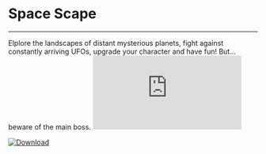 # Space Scape
---
Elplore the landscapes of distant mysterious planets, fight against constantly arriving UFOs, upgrade your character and have fun! But... beware of the main boss.
![Скриншот 1](https://github.com/kuragaa/Pacman_Console/blob/main/screens/win.txt)


[![Download](https://img.shields.io/badge/download-game-green.svg)](https://github.com/kuragaa/Pacman_Console/releases/download/v1.0.0/setup.py)
